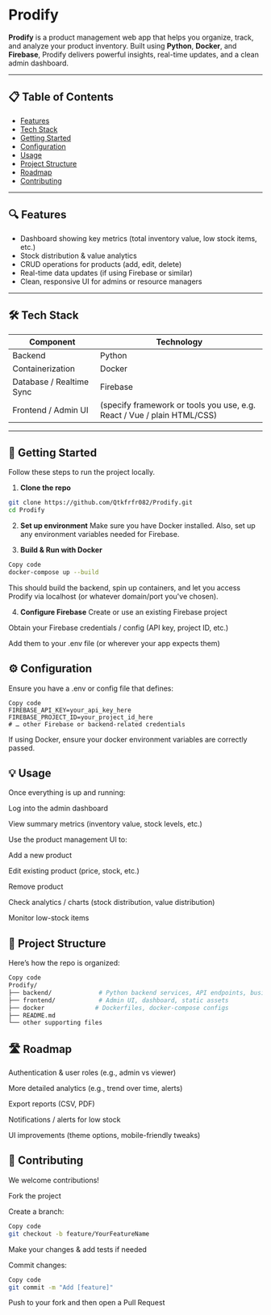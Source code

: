 # Prodify

**Prodify** is a product management web app that helps you organize, track, and analyze your product inventory. Built using **Python**, **Docker**, and **Firebase**, Prodify delivers powerful insights, real-time updates, and a clean admin dashboard.

---

## 📋 Table of Contents

- [Features](#-features)  
- [Tech Stack](#-tech-stack)  
- [Getting Started](#-getting-started)  
- [Configuration](#-configuration)  
- [Usage](#-usage)  
- [Project Structure](#-project-structure)  
- [Roadmap](#-roadmap)  
- [Contributing](#-contributing)  


---

## 🔍 Features

- Dashboard showing key metrics (total inventory value, low stock items, etc.)  
- Stock distribution & value analytics  
- CRUD operations for products (add, edit, delete)  
- Real-time data updates (if using Firebase or similar)  
- Clean, responsive UI for admins or resource managers  

---

## 🛠 Tech Stack

| Component     | Technology                |
|----------------|-----------------------------|
| Backend        | Python                     |
| Containerization | Docker                     |
| Database / Realtime Sync | Firebase                 |
| Frontend / Admin UI | (specify framework or tools you use, e.g. React / Vue / plain HTML/CSS) |

---

## 🚀 Getting Started

Follow these steps to run the project locally.

1. **Clone the repo**

```bash
git clone https://github.com/Qtkfrfr082/Prodify.git
cd Prodify
```
2. **Set up environment**
Make sure you have Docker installed. Also, set up any environment variables needed for Firebase.

3. **Build & Run with Docker**
```bash
Copy code
docker-compose up --build
```
This should build the backend, spin up containers, and let you access Prodify via localhost (or whatever domain/port you've chosen).

4. **Configure Firebase**
Create or use an existing Firebase project

Obtain your Firebase credentials / config (API key, project ID, etc.)

Add them to your .env file (or wherever your app expects them)

## ⚙️ Configuration
Ensure you have a .env or config file that defines:

```dotenv
Copy code
FIREBASE_API_KEY=your_api_key_here
FIREBASE_PROJECT_ID=your_project_id_here
# … other Firebase or backend-related credentials
```
If using Docker, ensure your docker environment variables are correctly passed.

## 💡 Usage
Once everything is up and running:

Log into the admin dashboard

View summary metrics (inventory value, stock levels, etc.)

Use the product management UI to:

Add a new product

Edit existing product (price, stock, etc.)

Remove product

Check analytics / charts (stock distribution, value distribution)

Monitor low-stock items

## 🧩 Project Structure
Here’s how the repo is organized:

```bash
Copy code
Prodify/
├── backend/             # Python backend services, API endpoints, business logic
├── frontend/            # Admin UI, dashboard, static assets
├── docker              # Dockerfiles, docker-compose configs
├── README.md
└── other supporting files
```
## 🛣 Roadmap
Authentication & user roles (e.g., admin vs viewer)

More detailed analytics (e.g., trend over time, alerts)

Export reports (CSV, PDF)

Notifications / alerts for low stock

UI improvements (theme options, mobile-friendly tweaks)

## 🤝 Contributing
We welcome contributions!

Fork the project

Create a branch:

```bash
Copy code
git checkout -b feature/YourFeatureName
```
Make your changes & add tests if needed

Commit changes:

```bash
Copy code
git commit -m "Add [feature]"
```
Push to your fork and then open a Pull Request
